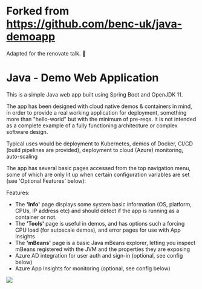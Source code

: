 # Forked from https://github.com/benc-uk/java-demoapp

Adapted for the renovate talk.
:rainbow:


# Java - Demo Web Application

This is a simple Java web app built using Spring Boot and OpenJDK 11.

The app has been designed with cloud native demos & containers in mind, in order to provide a real working application for deployment, something more than "hello-world" but with the minimum of pre-reqs. It is not intended as a complete example of a fully functioning architecture or complex software design.

Typical uses would be deployment to Kubernetes, demos of Docker, CI/CD (build pipelines are provided), deployment to cloud (Azure) monitoring, auto-scaling

The app has several basic pages accessed from the top navigation menu, some of which are only lit up when certain configuration variables are set (see 'Optional Features' below):

Features:

- The **'Info'** page displays some system basic information (OS, platform, CPUs, IP address etc) and should detect if the app is running as a container or not.
- The **'Tools'** page is useful in demos, and has options such a forcing CPU load (for autoscale demos), and error pages for use with App Insights
- The **'mBeans'** page is a basic Java mBeans explorer, letting you inspect mBeans registered with the JVM and the properties they are exposing
- Azure AD integration for user auth and sign-in (optional, see config below)
- Azure App Insights for monitoring (optional, see config below)

![](https://user-images.githubusercontent.com/14982936/71443390-87cd0680-2702-11ea-857c-63d34a6e1306.png)
